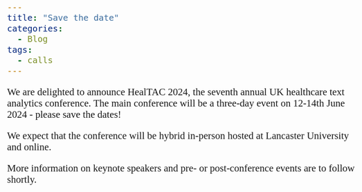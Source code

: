 ```yaml
---
title: "Save the date"
categories:
  - Blog
tags:
  - calls
---
```

<html>
<head>
<style>
    h1, h2, h3, h4, h5 {
  font-family: 'Akaya Telivigala';font-size: 25px;
}
body {
    font-family: 'Akaya Telivigala';font-size: 23px;
} 
</style>
</head>
  
<body>
We are delighted to announce HealTAC 2024, the seventh annual UK healthcare text analytics conference. The main conference will be a three-day event on 12-14th June 2024 - please save the dates!

We expect that the conference will be hybrid in-person hosted at Lancaster University and online. 

More information on keynote speakers and pre- or post-conference events are to follow shortly.
</body>
</html>
